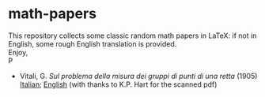# math-papers

This repository collects some classic random math papers in LaTeX: if not in English, some rough English translation is provided.  
Enjoy,  
P

- Vitali, G. *Sul problema della misura dei gruppi di punti di una retta* (1905) [Italian](vitali_1905.tex); [English](vitali_1905.tex) (with thanks to K.P. Hart for the scanned pdf)
